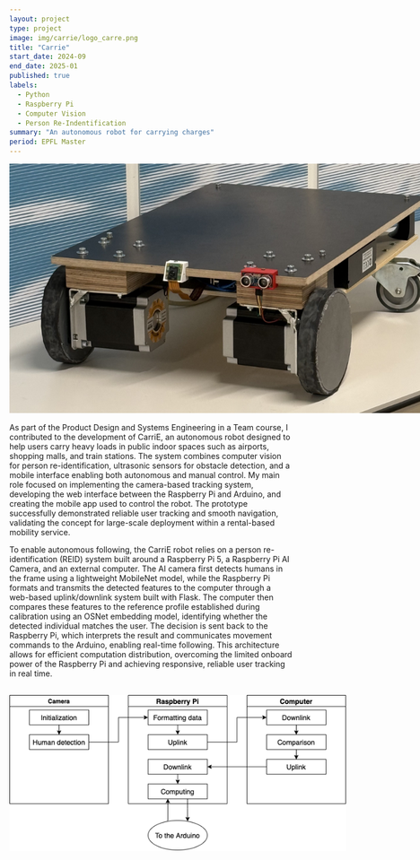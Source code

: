 ```yaml
---
layout: project
type: project
image: img/carrie/logo_carre.png
title: "Carrie"
start_date: 2024-09
end_date: 2025-01
published: true
labels:
  - Python
  - Raspberry Pi
  - Computer Vision
  - Person Re-Indentification
summary: "An autonomous robot for carrying charges"
period: EPFL Master
---
```


<img class="img-fluid d-block mx-auto" 
     src="../img/carrie/robot.jpg" 
     style="max-width: 800px; height: auto;">


As part of the Product Design and Systems Engineering in a Team course, I contributed to the development of CarriE, an autonomous robot designed to help users carry heavy loads in public indoor spaces such as airports, shopping malls, and train stations. The system combines computer vision for person re-identification, ultrasonic sensors for obstacle detection, and a mobile interface enabling both autonomous and manual control. My main role focused on implementing the camera-based tracking system, developing the web interface between the Raspberry Pi and Arduino, and creating the mobile app used to control the robot. The prototype successfully demonstrated reliable user tracking and smooth navigation, validating the concept for large-scale deployment within a rental-based mobility service.




To enable autonomous following, the CarriE robot relies on a person re-identification (REID) system built around a Raspberry Pi 5, a Raspberry Pi AI Camera, and an external computer. The AI camera first detects humans in the frame using a lightweight MobileNet model, while the Raspberry Pi formats and transmits the detected features to the computer through a web-based uplink/downlink system built with Flask. The computer then compares these features to the reference profile established during calibration using an OSNet embedding model, identifying whether the detected individual matches the user. The decision is sent back to the Raspberry Pi, which interprets the result and communicates movement commands to the Arduino, enabling real-time following. This architecture allows for efficient computation distribution, overcoming the limited onboard power of the Raspberry Pi and achieving responsive, reliable user tracking in real time.


<p align="center">
  <img src="../img/carrie/comm.png" alt="Communication architecture between camera, Raspberry Pi and computer" style="max-width: 600px; margin-top: 1rem;">
</p>